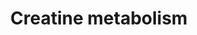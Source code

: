 ---
annotations:
- type: Pathway Ontology
  value: creatine metabolic pathway
authors:
- ReactomeTeam
- DeSl
description: In humans, creatine is synthesized primarily in the liver and kidney,
  from glycine, arginine, and S-adenosylmethionine, in a sequence of two reactions.
  From the liver, creatine is exported to tissues such as skeletal muscle and brain,
  where it undergoes phosphorylation and serves as a short-term energy store. The
  mechanism by which creatine leaves producer tissues is unclear, but its uptake by
  consumer tissues is mediated by the SLC6A8 transporter.<P>Once formed, phosphocreatine
  undergoes a slow spontaneous reaction to form creatinine, which is excreted from
  the body.  View original pathway at [http://www.reactome.org/PathwayBrowser/#DIAGRAM=71288
  Reactome].
last-edited: 2021-01-25
organisms:
- Homo sapiens
redirect_from:
- /index.php/Pathway:WP5002
- /instance/WP5002
schema-jsonld:
- '@context': https://schema.org/
  '@id': https://wikipathways.github.io/pathways/WP5002.html
  '@type': Dataset
  creator:
    '@type': Organization
    name: WikiPathways
  description: In humans, creatine is synthesized primarily in the liver and kidney,
    from glycine, arginine, and S-adenosylmethionine, in a sequence of two reactions.
    From the liver, creatine is exported to tissues such as skeletal muscle and brain,
    where it undergoes phosphorylation and serves as a short-term energy store. The
    mechanism by which creatine leaves producer tissues is unclear, but its uptake
    by consumer tissues is mediated by the SLC6A8 transporter.<P>Once formed, phosphocreatine
    undergoes a slow spontaneous reaction to form creatinine, which is excreted from
    the body.  View original pathway at [http://www.reactome.org/PathwayBrowser/#DIAGRAM=71288
    Reactome].
  keywords:
  - 'CKMT2 '
  - 'SLC6A8 '
  - 'SLC6A12 '
  - CKB, CKM
  - L-Arg
  - H+
  - Pcr
  - CK octamers
  - Gly
  - Pi
  - 'SLC6A7 '
  - ATP
  - GAMT
  - GAA
  - 'CKM '
  - CREAT
  - 'GATM '
  - 'SLC6A11 '
  - AdoHcy
  - AdoMet
  - ADP
  - SLC6A8-like proteins
  - 'CKMT1A '
  - Na+
  - CRET
  - H2O
  - L-Orn
  - GATM dimer
  - 'CKB '
  license: CC0
  name: Creatine metabolism
seo: CreativeWork
title: Creatine metabolism
wpid: WP5002
---